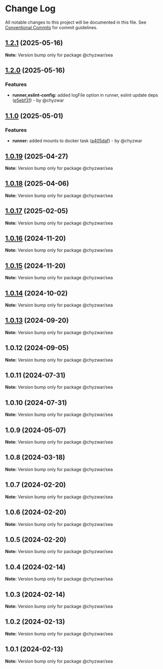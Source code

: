 # Change Log

All notable changes to this project will be documented in this file.
See [Conventional Commits](https://conventionalcommits.org) for commit guidelines.

## [1.2.1](https://github.com/chyzwar/common/compare/@chyzwar/sea@1.2.0...@chyzwar/sea@1.2.1) (2025-05-16)

**Note:** Version bump only for package @chyzwar/sea

## [1.2.0](https://github.com/chyzwar/common/compare/@chyzwar/sea@1.1.0...@chyzwar/sea@1.2.0) (2025-05-16)

### Features

* **runner,eslint-config:** added logFile option in runner, eslint update deps ([e5ebf31](https://github.com/chyzwar/common/commit/e5ebf31e258fde7ab14576cf8f3be67a42377856)) - by @chyzwar

## [1.1.0](https://github.com/chyzwar/common/compare/@chyzwar/sea@1.0.19...@chyzwar/sea@1.1.0) (2025-05-01)

### Features

* **runner:** added mounts to docker task ([a405daf](https://github.com/chyzwar/common/commit/a405daf7e6bb9899729402dde184a7d3be489199)) - by @chyzwar

## [1.0.19](https://github.com/chyzwar/common/compare/@chyzwar/sea@1.0.18...@chyzwar/sea@1.0.19) (2025-04-27)

**Note:** Version bump only for package @chyzwar/sea

## [1.0.18](https://github.com/chyzwar/common/compare/@chyzwar/sea@1.0.17...@chyzwar/sea@1.0.18) (2025-04-06)

**Note:** Version bump only for package @chyzwar/sea

## [1.0.17](https://github.com/chyzwar/common/compare/@chyzwar/sea@1.0.16...@chyzwar/sea@1.0.17) (2025-02-05)

**Note:** Version bump only for package @chyzwar/sea

## [1.0.16](https://github.com/chyzwar/common/compare/@chyzwar/sea@1.0.15...@chyzwar/sea@1.0.16) (2024-11-20)

**Note:** Version bump only for package @chyzwar/sea

## [1.0.15](https://github.com/chyzwar/common/compare/@chyzwar/sea@1.0.14...@chyzwar/sea@1.0.15) (2024-11-20)

**Note:** Version bump only for package @chyzwar/sea

## [1.0.14](https://github.com/chyzwar/common/compare/@chyzwar/sea@1.0.13...@chyzwar/sea@1.0.14) (2024-10-02)

**Note:** Version bump only for package @chyzwar/sea

## [1.0.13](https://github.com/chyzwar/common/compare/@chyzwar/sea@1.0.12...@chyzwar/sea@1.0.13) (2024-09-20)

**Note:** Version bump only for package @chyzwar/sea

## 1.0.12 (2024-09-05)

**Note:** Version bump only for package @chyzwar/sea

## 1.0.11 (2024-07-31)

**Note:** Version bump only for package @chyzwar/sea

## 1.0.10 (2024-07-31)

**Note:** Version bump only for package @chyzwar/sea

## 1.0.9 (2024-05-07)

**Note:** Version bump only for package @chyzwar/sea

## 1.0.8 (2024-03-18)

**Note:** Version bump only for package @chyzwar/sea

## 1.0.7 (2024-02-20)

**Note:** Version bump only for package @chyzwar/sea

## 1.0.6 (2024-02-20)

**Note:** Version bump only for package @chyzwar/sea

## 1.0.5 (2024-02-20)

**Note:** Version bump only for package @chyzwar/sea

## 1.0.4 (2024-02-14)

**Note:** Version bump only for package @chyzwar/sea

## 1.0.3 (2024-02-14)

**Note:** Version bump only for package @chyzwar/sea

## 1.0.2 (2024-02-13)

**Note:** Version bump only for package @chyzwar/sea

## 1.0.1 (2024-02-13)

**Note:** Version bump only for package @chyzwar/sea
